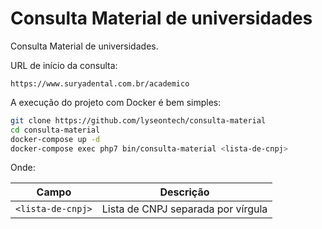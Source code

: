 # Consulta Material de universidades

Consulta Material de universidades.

URL de início da consulta:

```
https://www.suryadental.com.br/academico
```

A execução do projeto com Docker é bem simples:

```bash
git clone https://github.com/lyseontech/consulta-material
cd consulta-material
docker-compose up -d
docker-compose exec php7 bin/consulta-material <lista-de-cnpj>
```

Onde:

| Campo             |  Descrição                         |
|-------------------|------------------------------------|
| `<lista-de-cnpj>` | Lista de CNPJ separada por vírgula |
